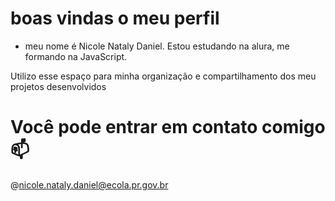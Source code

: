 # boas vindas o meu perfil
* meu nome é Nicole Nataly Daniel.
Estou estudando na alura,
me formando na JavaScript.

Utilizo esse espaço para minha organização e compartilhamento dos meu projetos desenvolvidos
# Você pode entrar em contato comigo 📫
@nicole.nataly.daniel@ecola.pr.gov.br
